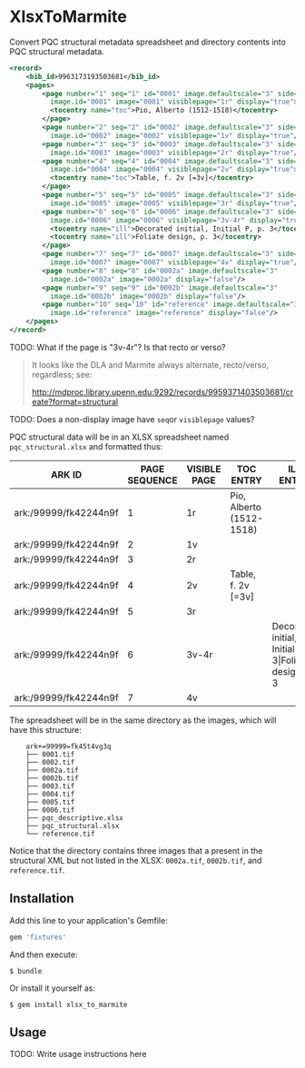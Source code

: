 # XlsxToMarmite

Convert PQC structural metadata spreadsheet and directory contents into
PQC structural metadata. 

```xml
<record>
    <bib_id>9963173193503681</bib_id>
    <pages>
        <page number="1" seq="1" id="0001" image.defaultscale="3" side="recto" 
          image.id="0001" image="0001" visiblepage="1r" display="true">
          <tocentry name="toc">Pio, Alberto (1512-1518)</tocentry>
        </page>
        <page number="2" seq="2" id="0002" image.defaultscale="3" side="verso" 
          image.id="0002" image="0002" visiblepage="1v" display="true"/>
        <page number="3" seq="3" id="0003" image.defaultscale="3" side="recto" 
          image.id="0003" image="0003" visiblepage="2r" display="true"/>
        <page number="4" seq="4" id="0004" image.defaultscale="3" side="verso" 
          image.id="0004" image="0004" visiblepage="2v" display="true">
          <tocentry name="toc">Table, f. 2v [=3v]</tocentry>
        </page>
        <page number="5" seq="5" id="0005" image.defaultscale="3" side="recto" 
          image.id="0005" image="0005" visiblepage="3r" display="true"/>
        <page number="6" seq="6" id="0006" image.defaultscale="3" side="verso" 
          image.id="0006" image="0006" visiblepage="3v-4r" display="true">
          <tocentry name="ill">Decorated initial, Initial P, p. 3</tocentry>
          <tocentry name="ill">Foliate design, p. 3</tocentry>
        </page>
        <page number="7" seq="7" id="0007" image.defaultscale="3" side="recto" 
          image.id="0007" image="0007" visiblepage="4v" display="true"/>
        <page number="8" seq="8" id="0002a" image.defaultscale="3" 
          image.id="0002a" image="0002a" display="false"/>          
        <page number="9" seq="9" id="0002b" image.defaultscale="3" 
          image.id="0002b" image="0002b" display="false"/>
        <page number="10" seq="10" id="reference" image.defaultscale="3" 
          image.id="reference" image="reference" display="false"/>
    </pages>
</record>
``` 

TODO: What if the page is "3v-4r"? Is that recto or verso?

> It looks like the DLA and Marmite always alternate, recto/verso, regardless;
> see:
>
> <http://mdproc.library.upenn.edu:9292/records/9959371403503681/create?format=structural>

TODO: Does a non-display image have `seq`or `visiblepage` values?

PQC structural data will be in an XLSX spreadsheet named `pqc_structural.xlsx`
and formatted thus:

| ARK ID                | PAGE SEQUENCE | VISIBLE PAGE           | TOC ENTRY                | ILL ENTRY                                                | FILENAME | NOTES  |
|-----------------------|---------------|------------------------|--------------------------|----------------------------------------------------------|----------|--------|
| ark:/99999/fk42244n9f | 1             | 1r                     | Pio, Alberto (1512-1518) |                                                          | 0001.tif |        |
| ark:/99999/fk42244n9f | 2             | 1v                     |                          |                                                          | 0002.tif |        |
| ark:/99999/fk42244n9f | 3             | 2r                     |                          |                                                          | 0003.tif |        |
| ark:/99999/fk42244n9f | 4             | 2v                     | Table, f. 2v [=3v]       |                                                          | 0004.tif |        |
| ark:/99999/fk42244n9f | 5             | 3r                     |                          |                                                          | 0005.tif |        |
| ark:/99999/fk42244n9f | 6             | 3v-4r                  |                          | Decorated initial, Initial P, p. 3\|Foliate design, p. 3 | 0006.tif |        |
| ark:/99999/fk42244n9f | 7             | 4v                     |                          |                                                          | 0007.tif |        |


The spreadsheet will be in the same directory as the images, which will have
this structure:

```text
    ark+=99999=fk45t4vg3q
    ├── 0001.tif
    ├── 0002.tif
    ├── 0002a.tif
    ├── 0002b.tif
    ├── 0003.tif
    ├── 0004.tif
    ├── 0005.tif
    ├── 0006.tif
    ├── pqc_descriptive.xlsx
    ├── pqc_structural.xlsx
    └── reference.tif
```

Notice that the directory contains three images that a present in the structural
XML but not listed in the XLSX: `0002a.tif`, `0002b.tif`, and `reference.tif`.

## Installation

Add this line to your application's Gemfile:

```ruby
gem 'fixtures'
```

And then execute:

    $ bundle

Or install it yourself as:

    $ gem install xlsx_to_marmite

## Usage

TODO: Write usage instructions here

